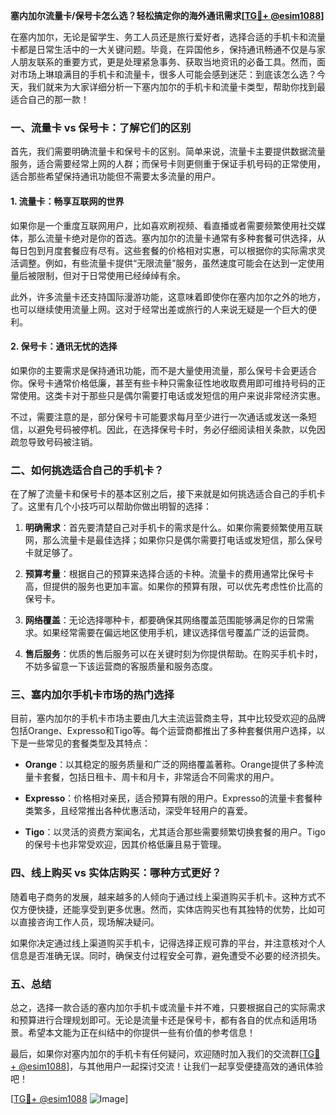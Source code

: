 **塞内加尔流量卡/保号卡怎么选？轻松搞定你的海外通讯需求[[TG💪+ @esim1088](https://t.me/s/esim1088)]**

在塞内加尔，无论是留学生、务工人员还是旅行爱好者，选择合适的手机卡和流量卡都是日常生活中的一大关键问题。毕竟，在异国他乡，保持通讯畅通不仅是与家人朋友联系的重要方式，更是处理紧急事务、获取当地资讯的必备工具。然而，面对市场上琳琅满目的手机卡和流量卡，很多人可能会感到迷茫：到底该怎么选？今天，我们就来为大家详细分析一下塞内加尔的手机卡和流量卡类型，帮助你找到最适合自己的那一款！

### 一、流量卡 vs 保号卡：了解它们的区别

首先，我们需要明确流量卡和保号卡的区别。简单来说，流量卡主要提供数据流量服务，适合需要经常上网的人群；而保号卡则更侧重于保证手机号码的正常使用，适合那些希望保持通讯功能但不需要太多流量的用户。

#### 1. 流量卡：畅享互联网的世界
如果你是一个重度互联网用户，比如喜欢刷视频、看直播或者需要频繁使用社交媒体，那么流量卡绝对是你的首选。塞内加尔的流量卡通常有多种套餐可供选择，从每日包到月度套餐应有尽有。这些套餐的价格相对实惠，可以根据你的实际需求灵活调整。例如，有些流量卡提供“无限流量”服务，虽然速度可能会在达到一定使用量后被限制，但对于日常使用已经绰绰有余。

此外，许多流量卡还支持国际漫游功能，这意味着即使你在塞内加尔之外的地方，也可以继续使用流量上网。这对于经常出差或旅行的人来说无疑是一个巨大的便利。

#### 2. 保号卡：通讯无忧的选择
如果你的主要需求是保持通讯功能，而不是大量使用流量，那么保号卡会更适合你。保号卡通常价格低廉，甚至有些卡种只需象征性地收取费用即可维持号码的正常使用。这类卡对于那些只是偶尔需要打电话或发短信的用户来说非常经济实惠。

不过，需要注意的是，部分保号卡可能要求每月至少进行一次通话或发送一条短信，以避免号码被停机。因此，在选择保号卡时，务必仔细阅读相关条款，以免因疏忽导致号码被注销。

### 二、如何挑选适合自己的手机卡？

在了解了流量卡和保号卡的基本区别之后，接下来就是如何挑选适合自己的手机卡了。这里有几个小技巧可以帮助你做出明智的选择：

1. **明确需求**：首先要清楚自己对手机卡的需求是什么。如果你需要频繁使用互联网，那么流量卡是最佳选择；如果你只是偶尔需要打电话或发短信，那么保号卡就足够了。
   
2. **预算考量**：根据自己的预算来选择合适的卡种。流量卡的费用通常比保号卡高，但提供的服务也更加丰富。如果你的预算有限，可以优先考虑性价比高的保号卡。

3. **网络覆盖**：无论选择哪种卡，都要确保其网络覆盖范围能够满足你的日常需求。如果经常需要在偏远地区使用手机，建议选择信号覆盖广泛的运营商。

4. **售后服务**：优质的售后服务可以在关键时刻为你提供帮助。在购买手机卡时，不妨多留意一下该运营商的客服质量和服务态度。

### 三、塞内加尔手机卡市场的热门选择

目前，塞内加尔的手机卡市场主要由几大主流运营商主导，其中比较受欢迎的品牌包括Orange、Expresso和Tigo等。每个运营商都推出了多种套餐供用户选择，以下是一些常见的套餐类型及其特点：

- **Orange**：以其稳定的服务质量和广泛的网络覆盖著称。Orange提供了多种流量卡套餐，包括日租卡、周卡和月卡，非常适合不同需求的用户。
  
- **Expresso**：价格相对亲民，适合预算有限的用户。Expresso的流量卡套餐种类繁多，且经常推出各种优惠活动，深受年轻用户的喜爱。

- **Tigo**：以灵活的资费方案闻名，尤其适合那些需要频繁切换套餐的用户。Tigo的保号卡也非常受欢迎，因其价格低廉且易于管理。

### 四、线上购买 vs 实体店购买：哪种方式更好？

随着电子商务的发展，越来越多的人倾向于通过线上渠道购买手机卡。这种方式不仅方便快捷，还能享受到更多优惠。然而，实体店购买也有其独特的优势，比如可以直接咨询工作人员，现场解决疑问。

如果你决定通过线上渠道购买手机卡，记得选择正规可靠的平台，并注意核对个人信息是否准确无误。同时，确保支付过程安全可靠，避免遭受不必要的经济损失。

### 五、总结

总之，选择一款合适的塞内加尔手机卡或流量卡并不难，只要根据自己的实际需求和预算进行合理规划即可。无论是流量卡还是保号卡，都有各自的优点和适用场景。希望本文能为正在纠结中的你提供一些有价值的参考信息！

最后，如果你对塞内加尔的手机卡有任何疑问，欢迎随时加入我们的交流群[[TG💪+ @esim1088](https://t.me/s/esim1088)]，与其他用户一起探讨交流！让我们一起享受便捷高效的通讯体验吧！

[[TG💪+ @esim1088](https://t.me/s/esim1088) ![Image](https://i.postimg.cc/4NQfJmqS/Snipaste-2025-05-13-00-14-12.png)]